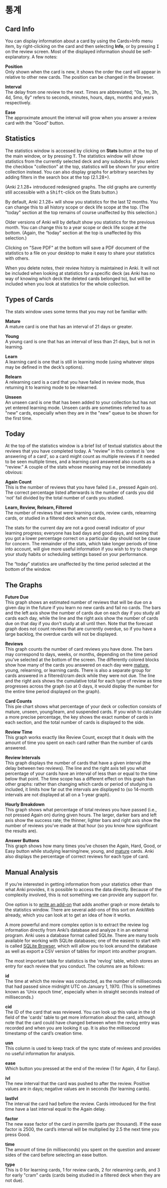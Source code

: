 # 통계

<!-- toc -->

## Card Info

You can display information about a card by using the Cards&gt;Info menu item,
by right-clicking on the card and then selecting **Info**, or by pressing
<kbd>I</kbd> on the review screen.
Most of the displayed information should be self-explanatory. A few notes:

**Position**  
Only shown when the card is new, it shows the order the card will appear
in relative to other new cards. The position can be changed in the
browser.

**Interval**  
The delay from one review to the next. Times are abbreviated; "0s, 1m,
3h, 4d, 5mo, 6y" refers to seconds, minutes, hours, days, months and
years respectively.

**Ease**  
The approximate amount the interval will grow when you answer a review
card with the "Good" button.

## Statistics

The statistics window is accessed by clicking on **Stats** button at the
top of the main window, or by pressing <kbd>T</kbd>. The statistics
window will show statistics from the currently selected deck and any
subdecks. If you select the checkbox "collection" at the top, statistics
will be shown for your entire collection instead. You can also display graphs
for arbitrary searches by adding filters in the search box at the top (2.1.28+).

(Anki 2.1.28+ introduced redesigned graphs. The old graphs are currently still
accessible with a <kbd>Shift</kbd>-click on the Stats button.)

By default, Anki 2.1.28+ will show you statistics for the last 12 months.
You can change this to all history scope or deck life scope at the top. (The
"today" section at the top remains of course unaffected by this selection.)

Older versions of Anki will by default show you statistics for
the previous month. You can change this to a year scope or deck life scope
at the bottom. (Again, the “today” section at the top is unaffected
by this selection.)

Clicking on "Save PDF" at the bottom will save a PDF document of the statistics to a file
on your desktop to make it easy to share your statistics with others.

When you delete notes, their review history is maintained in Anki. It
will not be included when looking at statistics for a specific deck (as
Anki has no way of knowing which deck the deleted cards belonged to),
but will be included when you look at statistics for the whole
collection.

## Types of Cards

The stats window uses some terms that you may not be familiar with:

**Mature**  
A mature card is one that has an interval of 21 days or greater.

**Young**  
A young card is one that has an interval of less than 21 days, but is
not in learning.

**Learn**  
A learning card is one that is still in learning mode (using whatever
steps may be defined in the deck’s options).

**Relearn**  
A relearning card is a card that you have failed in review mode, thus
returning it to learning mode to be relearned.

**Unseen**  
An unseen card is one that has been added to your collection but has not
yet entered learning mode. Unseen cards are sometimes referred to as
"new" cards, especially when they are in the "new" queue to be shown for
the first time.

## Today

At the top of the statistics window is a brief list of textual
statistics about the reviews that you have completed today. A “review”
in this context is 'one answering of a card', so a card might count as
multiple reviews if it needed to be seen multiple times, and a learning
card answered also counts as a “review.” A couple of the stats whose
meaning may not be immediately obvious:

**Again Count**  
This is the number of reviews that you have failed (i.e., pressed Again
on). The correct percentage listed afterwards is the number of cards you
did 'not' fail divided by the total number of cards you studied.

**Learn, Review, Relearn, Filtered**  
The number of reviews that were learning cards, review cards, relearning
cards, or studied in a filtered deck when not due.

The stats for the current day are not a good overall indicator of your
learning progress; everyone has bad days and good days, and seeing that
you got a lower percentage correct on a particular day should not be
cause for concern. The remainder of the stats, which take longer periods
of time into account, will give more useful information if you wish to
try to change your study habits or scheduling settings based on your
performance.

The “today” statistics are unaffected by the time period selected at the
bottom of the window.

## The Graphs

**Future Due**  
This graph shows an estimated number of reviews that will be due on a
given day in the future if you learn no new cards and fail no cards. The
bars and the left axis show the number of cards due on each day if you
study all cards each day, while the line and the right axis show the
number of cards due on that day if you don’t study at all until then.
Note that the forecast graph does not count reviews that are currently
overdue, so if you have a large backlog, the overdue cards will not be
displayed.

**Reviews**  
This graph counts the number of card reviews you have done. The bars may
correspond to days, weeks, or months, depending on the time period
you’ve selected at the bottom of the screen. The differently colored
blocks show how many of the cards you answered on each day were
[mature](stats.md#types-of-cards), young, relearning, or learning cards.
There is also a separate group for cards answered in a filtered/cram
deck while they were not due. The line and the right axis shows the
cumulative total for each type of review as time progresses across the
graph (so at 0 days, it would display the number for the entire time
period displayed on the graph).

**Card Counts**  
This pie chart shows what percentage of your deck or collection consists
of mature, unseen, young/learn, and suspended cards. If you wish to
calculate a more precise percentage, the key shows the exact number of
cards in each section, and the total number of cards is displayed to the
side.

**Review Time**  
This graph works exactly like Review Count, except that it deals with
the amount of time you spent on each card rather than the number of
cards answered.

**Review Intervals**  
This graph displays the number of cards that have a given interval (the
delay between two reviews). The line and the right axis tell you what
percentage of your cards have an interval of less than or equal to the
time below that point. The time scope has a different effect on this
graph than other graphs: rather than changing which cards or period of
studying is included, it limits how far out the intervals are displayed
to (so 14-month intervals are not displayed at all on a 1-year graph).

**Hourly Breakdown**  
This graph shows what percentage of total reviews you have passed (i.e.,
not pressed Again on) during given hours. The larger, darker bars and
left axis show the success rate; the thinner, lighter bars and right
axis show the number of reviews you’ve made at that hour (so you know
how significant the results are).

**Answer Buttons**  
This graph shows how many times you’ve chosen the Again, Hard, Good, or
Easy button while studying learning/new, young, and
[mature](stats.md#types-of-cards) cards. Anki also displays the percentage
of correct reviews for each type of card.

## Manual Analysis

If you’re interested in getting information from your statistics other
than what Anki provides, it is possible to access the data directly.
Because of the complexity involved, this is not something we can provide
any support for.

One option is to [write an add-on](addons.md) that adds another graph or
more details to the statistics window. There are several add-ons of this
sort on AnkiWeb already, which you can look at to get an idea of how it
works.

A more powerful and more complex option is to extract the review log
information directly from Anki’s database and analyze it in an external
program. Anki uses a database format called SQLite. There are many tools
available for working with SQLite databases; one of the easiest to start
with is called [SQLite Browser](http://sqlitebrowser.org/), which will
allow you to look around the database as well as export a CSV version of
tables for import into another program.

The most important table for statistics is the 'revlog' table, which
stores an entry for each review that you conduct. The columns are as
follows:

**id**  
The time at which the review was conducted, as the number of
milliseconds that had passed since midnight UTC on January 1, 1970.
(This is sometimes known as 'Unix epoch time', especially when in
straight seconds instead of milliseconds.)

**cid**  
The ID of the card that was reviewed. You can look up this value in the
id field of the 'cards' table to get more information about the card,
although note that the card could have changed between when the revlog
entry was recorded and when you are looking it up. It is also the
millisecond timestamp of the card’s creation time.

**usn**  
This column is used to keep track of the sync state of reviews and
provides no useful information for analysis.

**ease**  
Which button you pressed at the end of the review (1 for Again, 4 for
Easy).

**ivl**  
The new interval that the card was pushed to after the review. Positive
values are in days; negative values are in seconds (for learning cards).

**lastIvl**  
The interval the card had before the review. Cards introduced for the
first time have a last interval equal to the Again delay.

**factor**  
The new ease factor of the card in permille (parts per thousand). If the
ease factor is 2500, the card’s interval will be multiplied by 2.5 the
next time you press Good.

**time**  
The amount of time (in milliseconds) you spent on the question and
answer sides of the card before selecting an ease button.

**type**  
This is 0 for learning cards, 1 for review cards, 2 for relearning cards,
and 3 for early "cram" cards (cards being studied in a filtered deck when they
are not due).

